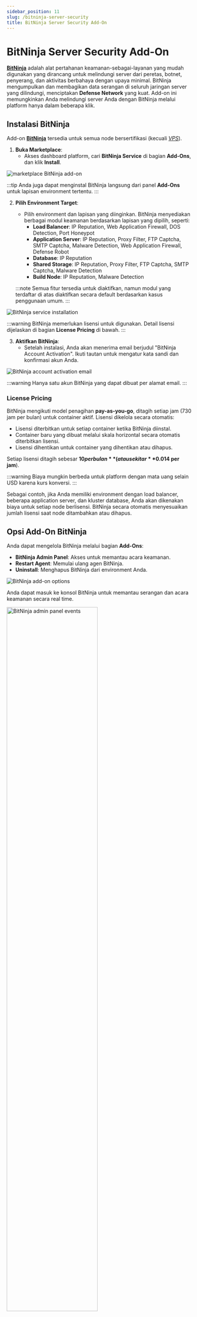 ```yaml
---
sidebar_position: 11
slug: /bitninja-server-security
title: BitNinja Server Security Add-On
---
```

# BitNinja Server Security Add-On

**[BitNinja](https://bitninja.io/)** adalah alat pertahanan keamanan-sebagai-layanan yang mudah digunakan yang dirancang untuk melindungi server dari peretas, botnet, penyerang, dan aktivitas berbahaya dengan upaya minimal. BitNinja mengumpulkan dan membagikan data serangan di seluruh jaringan server yang dilindungi, menciptakan **Defense Network** yang kuat. Add-on ini memungkinkan Anda melindungi server Anda dengan BitNinja melalui platform hanya dalam beberapa klik.

## Instalasi BitNinja

Add-on **[BitNinja](https://github.com/jelastic-jps/bitninja)** tersedia untuk semua node bersertifikasi (kecuali _[VPS](https://docs.dewacloud.com/docs/vps/)_).

1. **Buka Marketplace**: 
   - Akses dashboard platform, cari **BitNinja Service** di bagian **Add-Ons**, dan klik **Install**.

<img src="https://assets.dewacloud.com/dewacloud-docs/application_settings/bitninja-server-security-add-on/01-marketplace-bitninja-add-on.png" alt="marketplace BitNinja add-on" max-width="100%"/>

   :::tip
   Anda juga dapat menginstal BitNinja langsung dari panel **Add-Ons** untuk lapisan environment tertentu.
   :::

2. **Pilih Environment Target**:
   - Pilih environment dan lapisan yang diinginkan. BitNinja menyediakan berbagai modul keamanan berdasarkan lapisan yang dipilih, seperti:
     - **Load Balancer**: IP Reputation, Web Application Firewall, DOS Detection, Port Honeypot
     - **Application Server**: IP Reputation, Proxy Filter, FTP Captcha, SMTP Captcha, Malware Detection, Web Application Firewall, Defense Robot
     - **Database**: IP Reputation
     - **Shared Storage**: IP Reputation, Proxy Filter, FTP Captcha, SMTP Captcha, Malware Detection
     - **Build Node**: IP Reputation, Malware Detection

   :::note
   Semua fitur tersedia untuk diaktifkan, namun modul yang terdaftar di atas diaktifkan secara default berdasarkan kasus penggunaan umum.
   :::

<img src="https://assets.dewacloud.com/dewacloud-docs/application_settings/bitninja-server-security-add-on/03-bitninja-service-installation.png" alt="BitNinja service installation" max-width="100%"/>

   :::warning
   BitNinja memerlukan lisensi untuk digunakan. Detail lisensi dijelaskan di bagian **License Pricing** di bawah.
   :::

3. **Aktifkan BitNinja**:
   - Setelah instalasi, Anda akan menerima email berjudul "BitNinja Account Activation". Ikuti tautan untuk mengatur kata sandi dan konfirmasi akun Anda.

<img src="https://assets.dewacloud.com/dewacloud-docs/application_settings/bitninja-server-security-add-on/04-bitninja-account-activation-email.png" alt="BitNinja account activation email" max-width="100%"/>

   :::warning
   Hanya satu akun BitNinja yang dapat dibuat per alamat email.
   :::

### License Pricing

BitNinja mengikuti model penagihan **pay-as-you-go**, ditagih setiap jam (730 jam per bulan) untuk container aktif. Lisensi dikelola secara otomatis:
- Lisensi diterbitkan untuk setiap container ketika BitNinja diinstal.
- Container baru yang dibuat melalui skala horizontal secara otomatis diterbitkan lisensi.
- Lisensi dihentikan untuk container yang dihentikan atau dihapus.

Setiap lisensi ditagih sebesar **$10 per bulan** (atau sekitar **$0.014 per jam**).

:::warning
Biaya mungkin berbeda untuk platform dengan mata uang selain USD karena kurs konversi.
::: 

Sebagai contoh, jika Anda memiliki environment dengan load balancer, beberapa application server, dan kluster database, Anda akan dikenakan biaya untuk setiap node berlisensi. BitNinja secara otomatis menyesuaikan jumlah lisensi saat node ditambahkan atau dihapus.

## Opsi Add-On BitNinja

Anda dapat mengelola BitNinja melalui bagian **Add-Ons**:
- **BitNinja Admin Panel**: Akses untuk memantau acara keamanan.
- **Restart Agent**: Memulai ulang agen BitNinja.
- **Uninstall**: Menghapus BitNinja dari environment Anda.

<img src="https://assets.dewacloud.com/dewacloud-docs/application_settings/bitninja-server-security-add-on/05-bitninja-add-on-options.png" alt="BitNinja add-on options" max-width="100%"/>

   Anda dapat masuk ke konsol BitNinja untuk memantau serangan dan acara keamanan secara real time.

<img src="https://assets.dewacloud.com/dewacloud-docs/application_settings/bitninja-server-security-add-on/06-bitninja-admin-panel-events.gif" alt="BitNinja admin panel events" width="70%" max-width="100%"/>

## Dukungan Vendor

Jika Anda mengalami masalah, Anda dapat menghubungi dukungan BitNinja melalui opsi **chat** cepat atau mengirimkan tiket melalui menu **Get Help**.

<img src="https://assets.dewacloud.com/dewacloud-docs/application_settings/bitninja-server-security-add-on/07-bitninja-support.png" alt="BitNinja support" width="70%" max-width="100%"/>

## Baca Juga

- [Monitoring with New Relic](https://docs.dewacloud.com/docs/new-relic-installation/)
- [Managing Locale Settings](https://docs.dewacloud.com/docs/locale-settings/)
- [Custom Error Page Settings](https://docs.dewacloud.com/docs/custom-error-page/)
- [Managing Timezone Settings](https://docs.dewacloud.com/docs/timezone-management/)
